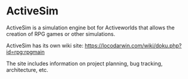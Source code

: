 # ActiveSim
ActiveSim is a simulation engine bot for Activeworlds that allows the creation of RPG games or other simulations.

ActiveSim has its own wiki site: https://locodarwin.com/wiki/doku.php?id=rpg:rpgmain

The site includes information on project planning, bug tracking, architecture, etc.
